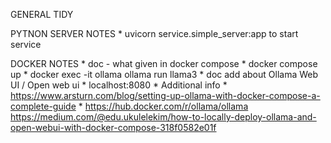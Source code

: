 
GENERAL TIDY

PYTNON SERVER NOTES
		* uvicorn service.simple_server:app to start service


DOCKER NOTES
        * doc - what given in docker compose 
			* docker compose up
			* docker exec -it ollama ollama run llama3
		* doc add about Ollama Web UI / Open web ui
			* localhost:8080
		* Additional info
			* https://www.arsturn.com/blog/setting-up-ollama-with-docker-compose-a-complete-guide
			* https://hub.docker.com/r/ollama/ollama
			https://medium.com/@edu.ukulelekim/how-to-locally-deploy-ollama-and-open-webui-with-docker-compose-318f0582e01f